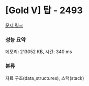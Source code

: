 # [Gold V] 탑 - 2493 

[문제 링크](https://www.acmicpc.net/problem/2493) 

### 성능 요약

메모리: 213052 KB, 시간: 340 ms

### 분류

자료 구조(data_structures), 스택(stack)

